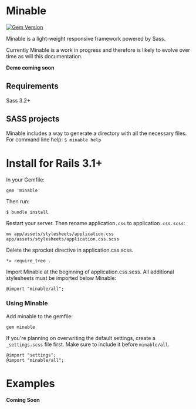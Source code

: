 # Minable
[![Gem Version](https://badge.fury.io/rb/minable.png)](http://badge.fury.io/rb/minable)

Minable is a light-weight responsive framework powered by Sass.

Currently Minable is a work in progress and therefore is likely to evolve over time as will this documentation.

**Demo coming soon**

## Requirements
Sass 3.2+

## SASS projects
Minable includes a way to generate a directory with all the necessary files.
For command line help: `$ minable help`

# Install for Rails 3.1+
In your Gemfile:

    gem 'minable'

Then run:

    $ bundle install

Restart your server. Then rename application`.css` to application`.css.scss`:

    mv app/assets/stylesheets/application.css app/assets/stylesheets/application.css.scss

Delete the sprocket directive in application.css.scss.

    *= require_tree .

Import Minable at the beginning of application.css.scss. All additional stylesheets must be imported below Minable:

    @import "minable/all";


### Using Minable
Add minable to the gemfile:

    gem minable

If you're planning on overwriting the default settings, create a `_settings.scss` file first. Make sure to include it before `minable/all`.

    @import "settings";
    @import "minable/all";



# Examples

**Coming Soon**
